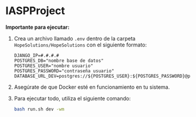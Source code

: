 # IASPProject


**Importante para ejecutar:**

1. Crea un archivo llamado `.env` dentro de la carpeta `HopeSolutions/HopeSolutions` con el siguiente formato:

    ```plaintext
    DJANGO_IP=#.#.#.#
    POSTGRES_DB="nombre base de datos"
    POSTGRES_USER="nombre usuario"
    POSTGRES_PASSWORD="contraseña usuario"
    DATABASE_URL_DEV=postgres://${POSTGRES_USER}:${POSTGRES_PASSWORD}@postgres:5432/${POSTGRES_DB}
    ```

2. Asegúrate de que Docker esté en funcionamiento en tu sistema.

3. Para ejecutar todo, utiliza el siguiente comando:

   ```bash
   bash run.sh dev -wm
